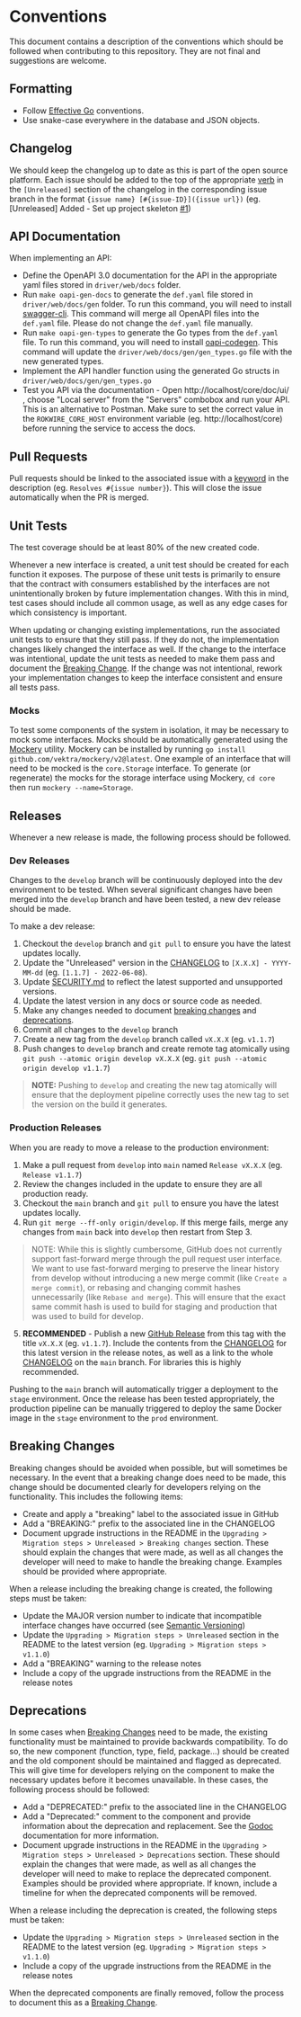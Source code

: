 # Conventions
This document contains a description of the conventions which should be followed when contributing to this repository. They are not final and suggestions are welcome.

## Formatting
- Follow [Effective Go](https://go.dev/doc/effective_go) conventions.
- Use snake-case everywhere in the database and JSON objects.

## Changelog
We should keep the changelog up to date as this is part of the open source platform. Each issue should be added to the top of the appropriate [verb](https://keepachangelog.com/en/1.0.0/#how) in the `[Unreleased]` section of the changelog in the corresponding issue branch in the format `{issue name} [#{issue-ID}]({issue url})` (eg. [Unreleased] Added - Set up project skeleton [#1](https://github.com/rokwire/core-building-block/issues/1))

## API Documentation
When implementing an API:
- Define the OpenAPI 3.0 documentation for the API in the appropriate yaml files stored in `driver/web/docs` folder.
- Run `make oapi-gen-docs` to generate the `def.yaml` file stored in `driver/web/docs/gen` folder. To run this command, you will need to install [swagger-cli](https://github.com/APIDevTools/swagger-cli). This command will merge all OpenAPI files into the `def.yaml` file. Please do not change the `def.yaml` file manually.
- Run `make oapi-gen-types` to generate the Go types from the `def.yaml` file. To run this command, you will need to install [oapi-codegen](https://github.com/deepmap/oapi-codegen). This command will update the `driver/web/docs/gen/gen_types.go` file with the new generated types.
- Implement the API handler function using the generated Go structs in `driver/web/docs/gen/gen_types.go`
- Test you API via the documentation - Open http://localhost/core/doc/ui/ , choose "Local server" from the "Servers" combobox and run your API. This is an alternative to Postman. Make sure to set the correct value in the `ROKWIRE_CORE_HOST` environment variable (eg. http://localhost/core) before running the service to access the docs.

## Pull Requests
Pull requests should be linked to the associated issue with a [keyword](https://docs.github.com/en/issues/tracking-your-work-with-issues/creating-issues/linking-a-pull-request-to-an-issue#linking-a-pull-request-to-an-issue-using-a-keyword) in the description (eg. `Resolves #{issue number}`). This will close the issue automatically when the PR is merged. 

## Unit Tests
The test coverage should be at least 80% of the new created code.

Whenever a new interface is created, a unit test should be created for each function it exposes. The purpose of these unit tests is primarily to ensure that the contract with consumers established by the interfaces are not unintentionally broken by future implementation changes. With this in mind, test cases should include all common usage, as well as any edge cases for which consistency is important. 

When updating or changing existing implementations, run the associated unit tests to ensure that they still pass. If they do not, the implementation changes likely changed the interface as well. If the change to the interface was intentional, update the unit tests as needed to make them pass and document the [Breaking Change](#breaking-changes). If the change was not intentional, rework your implementation changes to keep the interface consistent and ensure all tests pass.

### Mocks
To test some components of the system in isolation, it may be necessary to mock some interfaces. Mocks should be automatically generated using the [Mockery](https://github.com/vektra/mockery) utility. Mockery can be installed by running `go install github.com/vektra/mockery/v2@latest`. One example of an interface that will need to be mocked is the `core.Storage` interface. To generate (or regenerate) the mocks for the storage interface using Mockery, `cd core` then run `mockery --name=Storage`. 

## Releases
Whenever a new release is made, the following process should be followed.

### Dev Releases
Changes to the `develop` branch will be continuously deployed into the dev environment to be tested. When several significant changes have been merged into the `develop` branch and have been tested, a new dev release should be made. 

To make a dev release:

1. Checkout the `develop` branch and `git pull` to ensure you have the latest updates locally.
2. Update the "Unreleased" version in the [CHANGELOG](CHANGELOG.md#unreleased) to `[X.X.X] - YYYY-MM-dd` (eg. `[1.1.7] - 2022-06-08`).
3. Update [SECURITY.md](SECURITY.md) to reflect the latest supported and unsupported versions.
4. Update the latest version in any docs or source code as needed. 
5. Make any changes needed to document [breaking changes](#breaking-changes) and [deprecations](#deprecations).
6. Commit all changes to the `develop` branch
7. Create a new tag from the `develop` branch called `vX.X.X` (eg. `v1.1.7`)
8. Push changes to `develop` branch and create remote tag atomically using `git push --atomic origin develop vX.X.X` (eg. `git push --atomic origin develop v1.1.7`)
> **NOTE:** Pushing to `develop` and creating the new tag atomically will ensure that the deployment pipeline correctly uses the new tag to set the version on the build it generates.

### Production Releases
When you are ready to move a release to the production environment:

1. Make a pull request from `develop` into `main` named `Release vX.X.X` (eg. `Release v1.1.7`)
2. Review the changes included in the update to ensure they are all production ready.
3. Checkout the `main` branch and `git pull` to ensure you have the latest updates locally.
4. Run `git merge --ff-only origin/develop`. If this merge fails, merge any changes from `main` back into `develop` then restart from Step 3.
> NOTE: While this is slightly cumbersome, GitHub does not currently support fast-forward merge through the pull request user interface. We want to use fast-forward merging to preserve the linear history from develop without introducing a new merge commit (like `Create a merge commit`), or rebasing and changing commit hashes unnecessarily (like `Rebase and merge`). This will ensure that the exact same commit hash is used to build for staging and production that was used to build for develop.
5. **RECOMMENDED** - Publish a new [GitHub Release](https://docs.github.com/en/repositories/releasing-projects-on-github/managing-releases-in-a-repository#creating-a-release) from this tag with the title `vX.X.X` (eg. `v1.1.7`). Include the contents from the [CHANGELOG](CHANGELOG.md) for this latest version in the release notes, as well as a link to the whole [CHANGELOG](CHANGELOG.md) on the `main` branch. For libraries this is highly recommended.

Pushing to the `main` branch will automatically trigger a deployment to the `stage` environment. Once the release has been tested appropriately, the production pipeline can be manually triggered to deploy the same Docker image in the `stage` environment to the `prod` environment.

## Breaking Changes
Breaking changes should be avoided when possible, but will sometimes be necessary. In the event that a breaking change does need to be made, this change should be documented clearly for developers relying on the functionality. This includes the following items:
* Create and apply a "breaking" label to the associated issue in GitHub
* Add a "BREAKING:" prefix to the associated line in the CHANGELOG
* Document upgrade instructions in the README in the `Upgrading > Migration steps > Unreleased > Breaking changes` section. These should explain the changes that were made, as well as all changes the developer will need to make to handle the breaking change. Examples should be provided where appropriate.

When a release including the breaking change is created, the following steps must be taken:
* Update the MAJOR version number to indicate that incompatible interface changes have occurred (see [Semantic Versioning](https://semver.org/))
* Update the `Upgrading > Migration steps > Unreleased` section in the README to the latest version (eg. `Upgrading > Migration steps > v1.1.0`)
* Add a "BREAKING" warning to the release notes
* Include a copy of the upgrade instructions from the README in the release notes

## Deprecations
In some cases when [Breaking Changes](#breaking-changes) need to be made, the existing functionality must be maintained to provide backwards compatibility. To do so, the new component (function, type, field, package...) should be created and the old component should be maintained and flagged as deprecated. This will give time for developers relying on the component to make the necessary updates before it becomes unavailable. In these cases, the following process should be followed:
* Add a "DEPRECATED:" prefix to the associated line in the CHANGELOG
* Add a "Deprecated:" comment to the component and provide information about the deprecation and replacement. See the [Godoc](https://go.dev/blog/godoc) documentation for more information.
* Document upgrade instructions in the README in the `Upgrading > Migration steps > Unreleased > Deprecations` section. These should explain the changes that were made, as well as all changes the developer will need to make to replace the deprecated component. Examples should be provided where appropriate. If known, include a timeline for when the deprecated components will be removed.

When a release including the deprecation is created, the following steps must be taken:
* Update the `Upgrading > Migration steps > Unreleased` section in the README to the latest version (eg. `Upgrading > Migration steps > v1.1.0`)
* Include a copy of the upgrade instructions from the README in the release notes

When the deprecated components are finally removed, follow the process to document this as a [Breaking Change](#breaking-changes). 